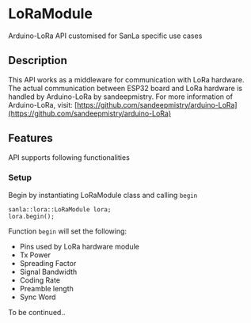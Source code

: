 # LoRaModule
Arduino-LoRa API customised for SanLa specific use cases

## Description
This API works as a middleware for communication with LoRa hardware.
The actual communication between ESP32 board and LoRa hardware is handled by Arduino-LoRa by sandeepmistry.
For more information of Arduino-LoRa, visit: [https://github.com/sandeepmistry/arduino-LoRa](https://github.com/sandeepmistry/arduino-LoRa)

## Features
API supports following functionalities

### Setup
Begin by instantiating LoRaModule class and calling `begin`
```
sanla::lora::LoRaModule lora;
lora.begin();
```
Function `begin` will set the following:
- Pins used by LoRa hardware module
- Tx Power
- Spreading Factor
- Signal Bandwidth
- Coding Rate
- Preamble length
- Sync Word

To be continued..

